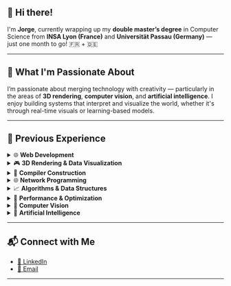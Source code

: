 ## 👋 Hi there!

I'm **Jorge**, currently wrapping up my **double master’s degree** in Computer Science from **INSA Lyon (France)** and **Universität Passau (Germany)** — just one month to go! 🇫🇷 + 🇩🇪

---

## 🎯 What I'm Passionate About

I’m passionate about merging technology with creativity — particularly in the areas of **3D rendering**, **computer vision**, and **artificial intelligence**. I enjoy building systems that interpret and visualize the world, whether it's through real-time visuals or learning-based models.

---

## 💼 Previous Experience

<details>
<summary>🌐 <strong>Web Development</strong></summary>
<br/>

Frontend: React, Next.js, Angular, Tailwind CSS, HTML, CSS, JavaScript  
Backend: Node.js, Python, C#, Strapi, Directus  
Auth: Auth0, OIDC, JWT, Cookies, Sessions  
DevOps: Docker, GitHub Actions, CI/CD  

**Projects:**
- [💊 Website Developper](https://portal.praxysante.fr)
- [🍕 Website Maintainer](https://o-kiosque.fr)
- [🖥️ Portfolio 2022](https://github.com/jorgekorgut/portifolio-2022)  
- [🎨 Customizable Website](https://github.com/jorgekorgut/customizable-website)  
- [🌿 Green Hacking Hackathon](https://github.com/jorgekorgut/hackathon-green-hacking)

---

</details>

<details>
<summary>🎮 <strong>3D Rendering & Data Visualization</strong></summary>
<br/>

[VTK](https://vtk.org/) Contributor  
[Godot engine](https://godotengine.org/) Contributor  
[Qt](https://www.qt.io/), C++  
Master thesis: 3D volumetric data, transfer functions, digital terrain formation, geomorphons  

**Projects:**
---
</details>

<details>
<summary>🧬 <strong>Compiler Construction</strong></summary>
<br/>

ANTLR4, grammar parsing, lexers  
Unit tests with CTest  
Written in C++

**Projects:**
- [🧮 Calculator Compiler Playground](https://github.com/jorgekorgut/playground-calculator-compiler)
---
</details>

<details>
<summary>🌐 <strong>Network Programming</strong></summary>
<br/>

Cryptography, sockets, threads, custom protocol  
Group management, real-time connections  
Built using Java, C, Shell

**Projects:**
- [💬 C Chat Service](https://github.com/jorgekorgut/c-chat-service)  
- [🎮 Sum.io Game](https://github.com/jorgekorgut/sum.io)
---
</details>

<details>
<summary>📈 <strong>Algorithms & Data Structures</strong></summary>
<br/>

A*, TSP, Quadtree, Graphs  
Design Patterns (GoF)  
C++

**Projects:**
- [🧠 Custom Quadtree Playground](https://github.com/jorgekorgut/playground-custom-quadtree)
---
</details>

<details>
<summary>🚀 <strong>Performance & Optimization</strong></summary>
<br/>

CUDA, OpenMP, SIMD  
Object-Oriented & Data-Oriented Programming  
C++

**Projects:**
- [🔥 Micro Aevol 2](https://github.com/jorgekorgut/micro-aevol2/micro-aevol2)  
- [📊 Parallel Analysis](https://github.com/jorgekorgut/playground-parallel-analysis)  
- [📦 Data-Oriented Playground](https://github.com/jorgekorgut/playground-data-oriented-programming)
---
</details>

<details>
<summary>🧠 <strong>Computer Vision</strong></summary>
<br/>

MATLAB image processing and clustering

**Projects:**  
- [🖼️ Image Processing](https://github.com/jorgekorgut/image-processing-cclair)
---
</details>

<details>
<summary>🤖 <strong>Artificial Intelligence</strong></summary>
<br/>

Deep Learning, Neural Networks  
LLMs (Large Language Models), GANs, Pix2Pix  

**Projects:**
- [💬 Large Language Model from scratch](https://github.com/jorgekorgut/playground-language-model)
---
</details>

---

## 📬 Connect with Me

- [🔗 LinkedIn](https://www.linkedin.com/in/jorgekorgutjunior/)  
- [📧 Email](mailto:jorgekorgut@hotmail.com)

---
